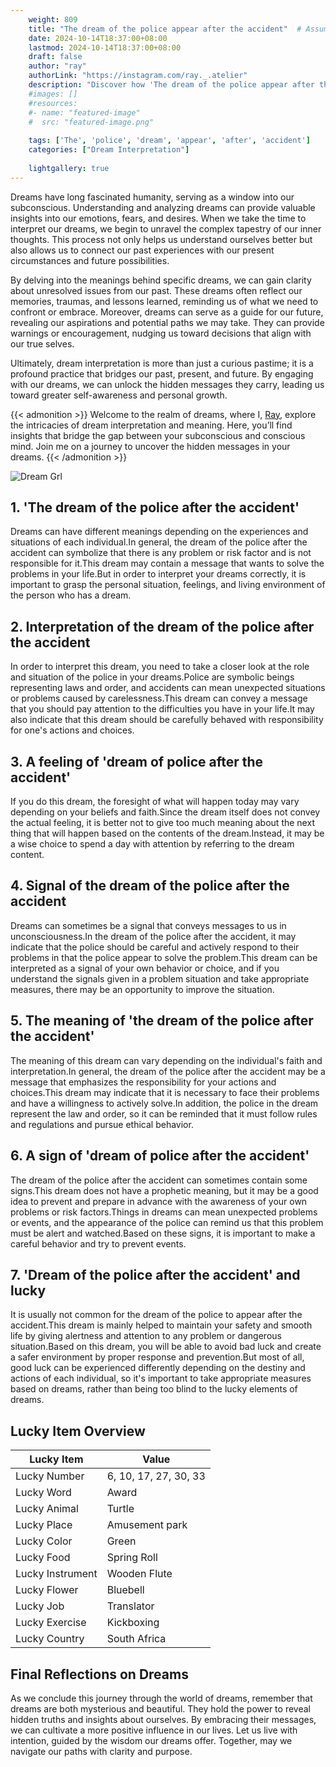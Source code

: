 ```yaml
---
    weight: 809
    title: "The dream of the police appear after the accident"  # Assuming 'title' column exists
    date: 2024-10-14T18:37:00+08:00
    lastmod: 2024-10-14T18:37:00+08:00
    draft: false
    author: "ray"
    authorLink: "https://instagram.com/ray._.atelier"
    description: "Discover how 'The dream of the police appear after the accident' can interpret your future and uncover its significant meanings in your life."
    #images: []
    #resources:
    #- name: "featured-image"
    #  src: "featured-image.png"
    
    tags: ['The', 'police', 'dream', 'appear', 'after', 'accident']
    categories: ["Dream Interpretation"]
    
    lightgallery: true
---
```

    
Dreams have long fascinated humanity, serving as a window into our subconscious. Understanding and analyzing dreams can provide valuable insights into our emotions, fears, and desires. When we take the time to interpret our dreams, we begin to unravel the complex tapestry of our inner thoughts. This process not only helps us understand ourselves better but also allows us to connect our past experiences with our present circumstances and future possibilities.

By delving into the meanings behind specific dreams, we can gain clarity about unresolved issues from our past. These dreams often reflect our memories, traumas, and lessons learned, reminding us of what we need to confront or embrace. Moreover, dreams can serve as a guide for our future, revealing our aspirations and potential paths we may take. They can provide warnings or encouragement, nudging us toward decisions that align with our true selves.

Ultimately, dream interpretation is more than just a curious pastime; it is a profound practice that bridges our past, present, and future. By engaging with our dreams, we can unlock the hidden messages they carry, leading us toward greater self-awareness and personal growth.

{{< admonition >}}
Welcome to the realm of dreams, where I, [Ray](https://instagram.com/ray._.atelier), explore the intricacies of dream interpretation and meaning. Here, you’ll find insights that bridge the gap between your subconscious and conscious mind. Join me on a journey to uncover the hidden messages in your dreams.
{{< /admonition >}}

![Dream Grl](https://cdn.pixabay.com/photo/2017/11/02/03/35/gothic-2910057_1280.jpg "Dream Grl")

## 1. 'The dream of the police after the accident'
Dreams can have different meanings depending on the experiences and situations of each individual.In general, the dream of the police after the accident can symbolize that there is any problem or risk factor and is not responsible for it.This dream may contain a message that wants to solve the problems in your life.But in order to interpret your dreams correctly, it is important to grasp the personal situation, feelings, and living environment of the person who has a dream.

## 2. Interpretation of the dream of the police after the accident
In order to interpret this dream, you need to take a closer look at the role and situation of the police in your dreams.Police are symbolic beings representing laws and order, and accidents can mean unexpected situations or problems caused by carelessness.This dream can convey a message that you should pay attention to the difficulties you have in your life.It may also indicate that this dream should be carefully behaved with responsibility for one's actions and choices.

## 3. A feeling of 'dream of police after the accident'
If you do this dream, the foresight of what will happen today may vary depending on your beliefs and faith.Since the dream itself does not convey the actual feeling, it is better not to give too much meaning about the next thing that will happen based on the contents of the dream.Instead, it may be a wise choice to spend a day with attention by referring to the dream content.

## 4. Signal of the dream of the police after the accident
Dreams can sometimes be a signal that conveys messages to us in unconsciousness.In the dream of the police after the accident, it may indicate that the police should be careful and actively respond to their problems in that the police appear to solve the problem.This dream can be interpreted as a signal of your own behavior or choice, and if you understand the signals given in a problem situation and take appropriate measures, there may be an opportunity to improve the situation.

## 5. The meaning of 'the dream of the police after the accident'
The meaning of this dream can vary depending on the individual's faith and interpretation.In general, the dream of the police after the accident may be a message that emphasizes the responsibility for your actions and choices.This dream may indicate that it is necessary to face their problems and have a willingness to actively solve.In addition, the police in the dream represent the law and order, so it can be reminded that it must follow rules and regulations and pursue ethical behavior.

## 6. A sign of 'dream of police after the accident'
The dream of the police after the accident can sometimes contain some signs.This dream does not have a prophetic meaning, but it may be a good idea to prevent and prepare in advance with the awareness of your own problems or risk factors.Things in dreams can mean unexpected problems or events, and the appearance of the police can remind us that this problem must be alert and watched.Based on these signs, it is important to make a careful behavior and try to prevent events.

## 7. 'Dream of the police after the accident' and lucky
It is usually not common for the dream of the police to appear after the accident.This dream is mainly helped to maintain your safety and smooth life by giving alertness and attention to any problem or dangerous situation.Based on this dream, you will be able to avoid bad luck and create a safer environment by proper response and prevention.But most of all, good luck can be experienced differently depending on the destiny and actions of each individual, so it's important to take appropriate measures based on dreams, rather than being too blind to the lucky elements of dreams.

## Lucky Item Overview
| Lucky Item          | Value              |
|---------------|--------------------|
| Lucky Number        | 6, 10, 17, 27, 30, 33  |
| Lucky Word          | Award |
| Lucky Animal        | Turtle |
| Lucky Place         | Amusement park     |
| Lucky Color         | Green     |
| Lucky Food          | Spring Roll      |
| Lucky Instrument    | Wooden Flute |
| Lucky Flower        | Bluebell    |
| Lucky Job           | Translator       |
| Lucky Exercise      | Kickboxing  |
| Lucky Country       | South Africa    |


##  Final Reflections on Dreams

As we conclude this journey through the world of dreams, remember that dreams are both mysterious and beautiful. They hold the power to reveal hidden truths and insights about ourselves. By embracing their messages, we can cultivate a more positive influence in our lives. Let us live with intention, guided by the wisdom our dreams offer. Together, may we navigate our paths with clarity and purpose.
